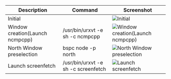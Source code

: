 | Description  | Command | Screenshot |
| ----- | ---- | ---- |
| Initial |  | ![Initial](../screenshot/./screenshot/initialized_desktop_bars.png)  |
| Window creation(Launch ncmpcpp) | /usr/bin/urxvt -e sh -c ncmpcpp | ![Window creation(Launch ncmpcpp)](../screenshot/./screenshot/launch_ncmpcpp_terminal.png)  |
| North Window preselection | bspc node -p north | ![North Window preselection](../screenshot/./screenshot/north_window_preselection.png)  |
| Launch screenfetch | /usr/bin/urxvt -e sh -c screenfetch | ![Launch screenfetch](../screenshot/./screenshot/launch_screenfetch.png)  |
